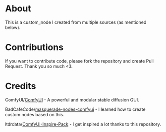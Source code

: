 # About

This is a custom_node I created from multiple sources (as mentioned below).

# Contributions

If you want to contribute code, please fork the repository and create Pull Request. Thank you so much <3.

# Credits

ComfyUI/[ComfyUI](https://github.com/comfyanonymous/ComfyUI) - A powerful and modular stable diffusion GUI.

BadCafeCode/[masquerade-nodes-comfyui](https://github.com/BadCafeCode/masquerade-nodes-comfyui) - I learned how to create custom nodes based on this.

ltdrdata/[ComfyUI-Inspire-Pack](https://github.com/ltdrdata/ComfyUI-Inspire-Pack) - I get inspired a lot thanks to this repository.
